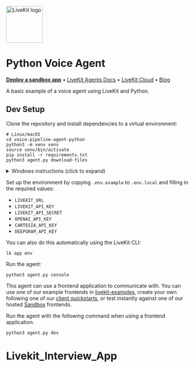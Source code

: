 <a href="https://livekit.io/">
  <img src="./.github/assets/livekit-mark.png" alt="LiveKit logo" width="100" height="100">
</a>

# Python Voice Agent

<p>
  <a href="https://cloud.livekit.io/projects/p_/sandbox"><strong>Deploy a sandbox app</strong></a>
  •
  <a href="https://docs.livekit.io/agents/overview/">LiveKit Agents Docs</a>
  •
  <a href="https://livekit.io/cloud">LiveKit Cloud</a>
  •
  <a href="https://blog.livekit.io/">Blog</a>
</p>

A basic example of a voice agent using LiveKit and Python.

## Dev Setup

Clone the repository and install dependencies to a virtual environment:

```console
# Linux/macOS
cd voice-pipeline-agent-python
python3 -m venv venv
source venv/bin/activate
pip install -r requirements.txt
python3 agent.py download-files
```

<details>
  <summary>Windows instructions (click to expand)</summary>
  
```cmd
:: Windows (CMD/PowerShell)
cd voice-pipeline-agent-python
python3 -m venv venv
venv\Scripts\activate
pip install -r requirements.txt
```

</details>

Set up the environment by copying `.env.example` to `.env.local` and filling in the required values:

- `LIVEKIT_URL`
- `LIVEKIT_API_KEY`
- `LIVEKIT_API_SECRET`
- `OPENAI_API_KEY`
- `CARTESIA_API_KEY`
- `DEEPGRAM_API_KEY`

You can also do this automatically using the LiveKit CLI:

```console
lk app env
```

Run the agent:

```console
python3 agent.py console
```

This agent can use a frontend application to communicate with. You can use one of our example frontends in [livekit-examples](https://github.com/livekit-examples/), create your own following one of our [client quickstarts](https://docs.livekit.io/realtime/quickstarts/), or test instantly against one of our hosted [Sandbox](https://cloud.livekit.io/projects/p_/sandbox) frontends.

Run the agent with the following command when using a frontend application.

```console
python3 agent.py dev
```
# Livekit_Interview_App
